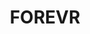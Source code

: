 ---
description: 联系人都使用这个 app，在这上面更新联系方式，就不怕失去联系了。
layout: post
results:
- primaryGenreName: Productivity
  version: '1.0'
  formattedPrice: 免费
  genreIds:
  - '6007'
  - '6002'
  artworkUrl60: http://is1.mzstatic.com/image/thumb/Purple18/v4/80/25/6a/80256a94-8377-fd82-6133-a772ed73496f/source/60x60bb.jpg
  minimumOsVersion: '8.0'
  appletvScreenshotUrls: &a []
  sellerName: Stoneship Ltd.
  supportedDevices:
  - iPad2Wifi
  - iPad23G
  - iPhone4S
  - iPadThirdGen
  - iPadThirdGen4G
  - iPhone5
  - iPodTouchFifthGen
  - iPadFourthGen
  - iPadFourthGen4G
  - iPadMini
  - iPadMini4G
  - iPhone5c
  - iPhone5s
  - iPhone6
  - iPhone6Plus
  - iPodTouchSixthGen
  genres:
  - 效率
  - 工具
  currentVersionReleaseDate: '2016-05-04T20:53:39Z'
  trackName: FOREVR
  isVppDeviceBasedLicensingEnabled: true
  description: "FOREVR is the contact management app you always wanted and
    the last one you’ll ever need. FOREVR consolidates your connections and
    auto-updates their information as it changes. FOREVR keeps your information
    up-to-date for all of your contacts, so you’ll never need to update anyone
    ever again. \n\nFOREVR enables connected communication for life. It’s
    the gateway to your contacts, and your permanent, universal digital name.
    \n\nHow it works:\n\nGet Your Permanent Digital Identity\n\n    - Sign
    up and choose your ‘forname’. A name that will be your permanent and universal
    digital name. This name will make you instantly reachable on any current
    or future communications platforms. Choose wisely - because this will
    be your name forever.\n\n    - All of your FOREVR contacts can be reached
    via their forname as well, so you will never again have to worry about
    having outdated contact information. \n\nStay Connected to The People
    That Matter with Ease\n\n    - Connect all the ways you communicate in
    a couple of taps: Facebook, Email, WhatsApp, Skype...\n\n    - Group your
    contacts with tags, such as family, colleagues, or friends to manage how
    they can reach you. \n\n    - When you want to reach a contact, simply
    tap their FOREVR name and connect. The contact information is guaranteed
    to be accurate and up to date. \n\n    - If your contacts are not yet
    on FOREVR, you can invite them easily by tapping ‘invite’. No need to
    worry if they have not yet downloaded the app. We’ll bring over their
    contact details from your phone’s address book, so every contact is reachable
    via FOREVR. \n\n    - To easily access your ongoing communications, tap
    the ‘recent’ tab and see all of your latest conversations. \n\nManage
    Your Contacts and Never Worry About Updating Ever Again\n\n    - If you
    need to change your contact information, simply go to your profile and
    make the necessary edits. The changes will automatically sync to all of
    your FOREVR connections, so there will be no need to let anyone know if
    your information has changed. \n\n    - If a friend, colleague, or connection
    updates their contact details, their information will be automatically
    updated for you, so the next time you need to reach them you will have
    their current contact info."
  price: 0
  trackId: 1104874795
  releaseDate: '2016-05-04T20:53:39Z'
  advisories: *a
  screenshotUrls:
  - http://a2.mzstatic.com/us/r30/Purple30/v4/7b/e1/b3/7be1b304-b1f3-ca46-ef44-3f37a23dca4a/screen1136x1136.jpeg
  - http://a2.mzstatic.com/us/r30/Purple20/v4/af/49/85/af498532-6cc6-d860-2c3e-c2ec4358a6c8/screen1136x1136.jpeg
  - http://a5.mzstatic.com/us/r30/Purple30/v4/d5/eb/80/d5eb803d-549b-d523-6937-3f762ba9c125/screen1136x1136.jpeg
  - http://a2.mzstatic.com/us/r30/Purple30/v4/65/96/7b/65967bda-f522-1343-0279-6ac5dbe7c1aa/screen1136x1136.jpeg
  - http://a3.mzstatic.com/us/r30/Purple30/v4/41/cd/7f/41cd7fc5-77b1-0d51-81df-1071ac2c7d90/screen1136x1136.jpeg
  artistViewUrl: https://itunes.apple.com/cn/developer/stoneship-ltd./id1104874794?uo=4
  primaryGenreId: 6007
  kind: software
  fileSizeBytes: '22498029'
  bundleId: com.forevr.app
  trackContentRating: 4+
  trackCensoredName: FOREVR
  contentAdvisoryRating: 4+
  isGameCenterEnabled: false
  artistName: Stoneship Ltd.
  languageCodesISO2A:
  - EN
  features: *a
  wrapperType: software
  artworkUrl512: http://is1.mzstatic.com/image/thumb/Purple18/v4/80/25/6a/80256a94-8377-fd82-6133-a772ed73496f/source/512x512bb.jpg
  artworkUrl100: http://is1.mzstatic.com/image/thumb/Purple18/v4/80/25/6a/80256a94-8377-fd82-6133-a772ed73496f/source/100x100bb.jpg
  trackViewUrl: https://geo.itunes.apple.com/cn/app/forevr/id1104874795?mt=8&uo=4
  artistId: 1104874794
  currency: CNY
  ipadScreenshotUrls: *a
category: 效率
tags: tag1
resultCount: 1
title: FOREVR

---
